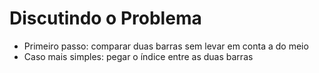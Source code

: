 # Discutindo o Problema

* Primeiro passo: comparar duas barras sem levar em conta a do meio
* Caso mais simples: pegar o índice entre as duas barras